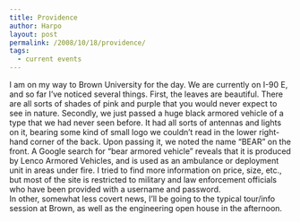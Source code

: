 ```yaml
---
title: Providence
author: Harpo
layout: post
permalink: /2008/10/18/providence/
tags:
  - current events
---
```

I am on my way to Brown University for the day. We are currently on I-90 E, and so far I&#8217;ve noticed several things. First, the leaves are beautiful. There are all sorts of shades of pink and purple that you would never expect to see in nature. Secondly, we just passed a huge black armored vehicle of a type that we had never seen before. It had all sorts of antennas and lights on it, bearing some kind of small logo we couldn&#8217;t read in the lower right-hand corner of the back. Upon passing it, we noted the name &#8220;BEAR&#8221; on the front. A Google search for &#8220;bear armored vehicle&#8221; reveals that it is produced by Lenco Armored Vehicles, and is used as an ambulance or deployment unit in areas under fire. I tried to find more information on price, size, etc., but most of the site is restricted to military and law enforcement officials who have been provided with a username and password.  
In other, somewhat less covert news, I&#8217;ll be going to the typical tour/info session at Brown, as well as the engineering open house in the afternoon.